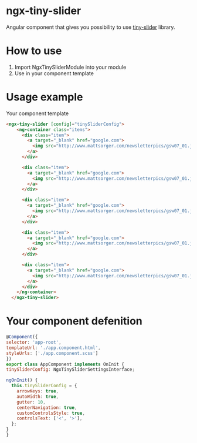 # ngx-tiny-slider
Angular component that gives you possibility to use [tiny-slider](https://www.npmjs.com/package/tiny-slider) library. 

# How to use

1. Import NgxTinySliderModule into your module
2. Use in your component template <ngx-tiny-slider>

# Usage example
Your component template
```html
<ngx-tiny-slider [config]="tinySliderConfig">
    <ng-container class="items">
      <div class="item">
        <a target="_blank" href="google.com">
          <img src="http://www.mattsorger.com/newsletterpics/gsw07_01.jpg">
        </a>
      </div>

      <div class="item">
        <a target="_blank" href="google.com">
          <img src="http://www.mattsorger.com/newsletterpics/gsw07_01.jpg">
        </a>
      </div>

      <div class="item">
        <a target="_blank" href="google.com">
          <img src="http://www.mattsorger.com/newsletterpics/gsw07_01.jpg">
        </a>
      </div>

      <div class="item">
        <a target="_blank" href="google.com">
          <img src="http://www.mattsorger.com/newsletterpics/gsw07_01.jpg">
        </a>
      </div>

      <div class="item">
        <a target="_blank" href="google.com">
          <img src="http://www.mattsorger.com/newsletterpics/gsw07_01.jpg">
        </a>
      </div>
    </ng-container>
  </ngx-tiny-slider>
  ```
  
  # Your component defenition
  
  ```javascript
@Component({
  selector: 'app-root',
  templateUrl: './app.component.html',
  styleUrls: ['./app.component.scss']
})
export class AppComponent implements OnInit {
  tinySliderConfig: NgxTinySliderSettingsInterface;

  ngOnInit() {
    this.tinySliderConfig = {
      arrowKeys: true,
      autoWidth: true,
      gutter: 10,
      centerNavigation: true,
      customControlsStyle: true,
      controlsText: ['<', '>'],
    };
  }
}

  ```

